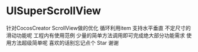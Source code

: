 # UISuperScrollView
针对CocosCreator ScrollView做的优化 循环利用item 支持水平垂直 不定尺寸的滑动功能呢 
工程内有使用范例 少量的简单方法调用即可完成绝大部分功能需求 使用方法超级简单呢
喜欢的话别忘记点个 Star 谢谢
